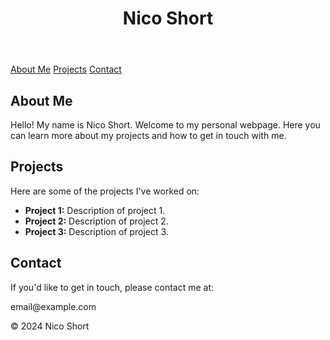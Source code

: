 <!DOCTYPE html>
<html lang="en">
<head>
    <meta charset="UTF-8">
    <meta name="viewport" content="width=device-width, initial-scale=1.0">
    <title>Nico Short's Personal Webpage</title>
    <style>
        /* Your CSS styles here */
    </style>
</head>
<body>
    <header>
        <h1>Nico Short</h1>
    </header>
    <nav>
        <a href="#about">About Me</a>
        <a href="#projects">Projects</a>
        <a href="#contact">Contact</a>
    </nav>
    <section id="about">
        <div class="container">
            <h2>About Me</h2>
            <p>Hello! My name is Nico Short. Welcome to my personal webpage. Here you can learn more about my projects and how to get in touch with me.</p>
        </div>
    </section>
    <section id="projects">
        <div class="container">
            <h2>Projects</h2>
            <p>Here are some of the projects I've worked on:</p>
            <ul>
                <li><strong>Project 1:</strong> Description of project 1.</li>
                <li><strong>Project 2:</strong> Description of project 2.</li>
                <li><strong>Project 3:</strong> Description of project 3.</li>
            </ul>
        </div>
    </section>
    <section id="contact">
        <div class="container">
            <h2>Contact</h2>
            <p>If you'd like to get in touch, please contact me at:</p>
            <p class="muted-text">email@example.com</p>
        </div>
    </section>
    <footer>
        <p>&copy; 2024 Nico Short</p>
    </footer>
</body>
</html>

